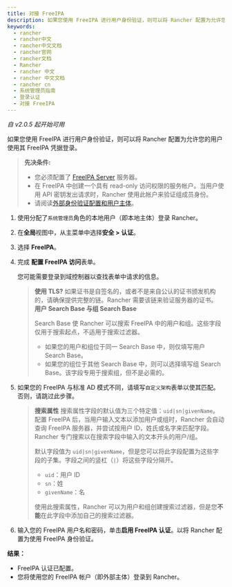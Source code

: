 ```yaml
---
title: 对接 FreeIPA
description: 如果您使用 FreeIPA 进行用户身份验证，则可以将 Rancher 配置为允许您的用户使用其 FreeIPA 凭据登录。先决条件:您必须配置了 [FreeIPA Server](https://www.freeipa.org/) 服务器。在 FreeIPA 中创建一个具有 read-only 访问权限的服务帐户。当用户使用 API​​ 密钥发出请求时，Rancher 使用此帐户来验证组成员身份。
keywords:
  - rancher
  - rancher中文
  - rancher中文文档
  - rancher官网
  - rancher文档
  - Rancher
  - rancher 中文
  - rancher 中文文档
  - rancher cn
  - 系统管理员指南
  - 登录认证
  - 对接 FreeIPA
---
```


_自 v2.0.5 起开始可用_

如果您使用 FreeIPA 进行用户身份验证，则可以将 Rancher 配置为允许您的用户使用其 FreeIPA 凭据登录。

> **先决条件:**
>
> - 您必须配置了 [FreeIPA Server](https://www.freeipa.org/) 服务器。
> - 在 FreeIPA 中创建一个具有 read-only 访问权限的服务帐户。当用户使用 API​​ 密钥发出请求时，Rancher 使用此帐户来验证组成员身份。
> - 请阅读[外部身份验证配置和用户主体](/docs/rancher2.5/admin-settings/authentication/_index)。

1.  使用分配了`系统管理员`角色的本地用户（即本地主体）登录 Rancher。

2.  在**全局**视图中，从主菜单中选择**安全 > 认证**。

3.  选择 **FreeIPA**。

4.  完成 **配置 FreeIPA 访问**表单。

    您可能需要登录到域控制器以查找表单中请求的信息。

    > **使用 TLS?**
    > 如果证书是自签名的，或者不是来自公认的证书颁发机构的，请确保提供完整的链。Rancher 需要该链来验证服务器的证书。
    > **用户 Search Base 与组 Search Base**
    >
    > Search Base 使 Rancher 可以搜索 FreeIPA 中的用户和组。这些字段仅用于搜索起点，不适用于搜索过滤器。
    >
    > - 如果您的用户和组位于同一 Search Base 中，则仅填写用户 Search Base。
    > - 如果您的组位于其他 Search Base 中，则可以选择填写组 Search Base。该字段专用于搜索组，但不是必需的。

5.  如果您的 FreeIPA 与标准 AD 模式不同，请填写`自定义架构`表单以使其匹配。否则，请跳过此步骤。

    > **搜索属性** 搜索属性字段的默认值为三个特定值：`uid|sn|givenName`。配置 FreeIPA 后，当用户输入文本以添加用户或组时，Rancher 会自动查询 FreeIPA 服务器，并尝试按用户 ID，姓氏或名字来匹配字段。Rancher 专门搜索以在搜索字段中输入的文本开头的用户/组。
    >
    > 默认字段值为 `uid|sn|givenName`，但是您可以将此字段配置为这些字段的子集。字段之间的竖杠（`|`）将这些字段分隔开。
    >
    > - `uid`：用户 ID
    > - `sn`：姓
    > - `givenName`：名
    >
    > 使用此搜索属性，Rancher 可以为用户和组创建搜索过滤器，但是您**不能**在此字段中添加自己的搜索过滤器。

6.  输入您的 FreeIPA 用户名和密码，单击**启用 FreeIPA 认证**。以将 Rancher 配置为使用 FreeIPA 身份验证。

**结果：**

- FreeIPA 认证已配置。
- 您将使用您的 FreeIPA 帐户（即外部主体）登录到 Rancher。
